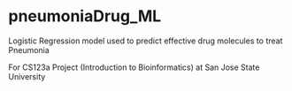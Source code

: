 # pneumoniaDrug_ML
Logistic Regression model used to predict effective drug molecules to treat Pneumonia

For CS123a Project (Introduction to Bioinformatics) at San Jose State University
